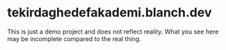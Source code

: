 # tekirdaghedefakademi.blanch.dev

This is just a demo project and does not reflect reality. What you see here may be incomplete compared to the real thing.
